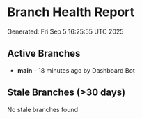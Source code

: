 # Branch Health Report
Generated: Fri Sep  5 16:25:55 UTC 2025

## Active Branches
- **main** - 18 minutes ago by Dashboard Bot

## Stale Branches (>30 days)
No stale branches found
